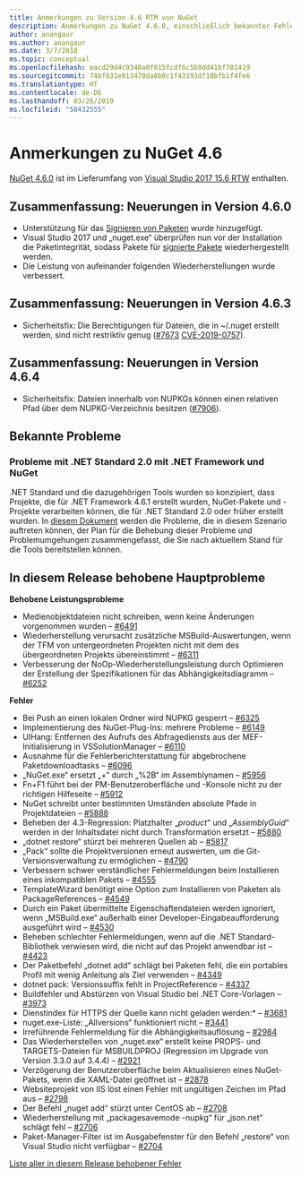 ```yaml
---
title: Anmerkungen zu Version 4.6 RTM von NuGet
description: Anmerkungen zu NuGet 4.6.0, einschließlich bekannter Fehler, Fehlerkorrekturen, hinzugefügter Features und DCRs.
author: anangaur
ms.author: anangaur
ms.date: 3/7/2018
ms.topic: conceptual
ms.openlocfilehash: eacd29d4c9340a0f015fcdf6c5b9dd41bf781419
ms.sourcegitcommit: 74bf831e013470da8b0c1f43193df10bfb1f4fe6
ms.translationtype: HT
ms.contentlocale: de-DE
ms.lasthandoff: 03/26/2019
ms.locfileid: "58432555"
---
```

# <a name="nuget-46-release-notes"></a>Anmerkungen zu NuGet 4.6

[NuGet 4.6.0](https://dist.nuget.org/win-x86-commandline/v4.6.0/nuget.exe) ist im Lieferumfang von [Visual Studio 2017 15.6 RTW](https://www.visualstudio.com/news/releasenotes/vs2017-relnotes) enthalten.

## <a name="summary-whats-new-in-460"></a>Zusammenfassung: Neuerungen in Version 4.6.0

* Unterstützung für das [Signieren von Paketen](../create-packages/sign-a-package.md) wurde hinzugefügt.
* Visual Studio 2017 und „nuget.exe“ überprüfen nun vor der Installation die Paketintegrität, sodass Pakete für [signierte Pakete](../reference/signed-packages-reference.md) wiederhergestellt werden.
* Die Leistung von aufeinander folgenden Wiederherstellungen wurde verbessert.

## <a name="summary-whats-new-in-463"></a>Zusammenfassung: Neuerungen in Version 4.6.3

* Sicherheitsfix: Die Berechtigungen für Dateien, die in ~/.nuget erstellt werden, sind nicht restriktiv genug ([#7673](https://github.com/NuGet/Home/issues/7673) [CVE-2019-0757](https://portal.msrc.microsoft.com/en-us/security-guidance/advisory/CVE-2019-0757)).

## <a name="summary-whats-new-in-464"></a>Zusammenfassung: Neuerungen in Version 4.6.4

* Sicherheitsfix: Dateien innerhalb von NUPKGs können einen relativen Pfad über dem NUPKG-Verzeichnis besitzen ([#7906](https://github.com/NuGet/Home/issues/7906)).

## <a name="known-issues"></a>Bekannte Probleme

### <a name="issues-with-net-standard-20-with-net-framework--nuget"></a>Probleme mit .NET Standard 2.0 mit .NET Framework und NuGet 

.NET Standard und die dazugehörigen Tools wurden so konzipiert, dass Projekte, die für .NET Framework 4.6.1 erstellt wurden, NuGet-Pakete und -Projekte verarbeiten können, die für .NET Standard 2.0 oder früher erstellt wurden. In [diesem Dokument](https://github.com/dotnet/standard/issues/481) werden die Probleme, die in diesem Szenario auftreten können, der Plan für die Behebung dieser Probleme und Problemumgehungen zusammengefasst, die Sie nach aktuellem Stand für die Tools bereitstellen können.

## <a name="top-issues-fixed-in-this-release"></a>In diesem Release behobene Hauptprobleme

**Behobene Leistungsprobleme**

* Medienobjektdateien nicht schreiben, wenn keine Änderungen vorgenommen wurden – [#6491](https://github.com/NuGet/Home/issues/6491)
* Wiederherstellung verursacht zusätzliche MSBuild-Auswertungen, wenn der TFM von untergeordneten Projekten nicht mit dem des übergeordneten Projekts übereinstimmt – [#6311](https://github.com/NuGet/Home/issues/6311)
* Verbesserung der NoOp-Wiederherstellungsleistung durch Optimieren der Erstellung der Spezifikationen für das Abhängigkeitsdiagramm – [#6252](https://github.com/NuGet/Home/issues/6252)

**Fehler**

* Bei Push an einen lokalen Ordner wird NUPKG gesperrt – [#6325](https://github.com/NuGet/Home/issues/6325)
* Implementierung des NuGet-Plug-Ins: mehrere Probleme – [#6149](https://github.com/NuGet/Home/issues/6149)
* UIHang: Entfernen des Aufrufs des Abfragediensts aus der MEF-Initialisierung in VSSolutionManager – [#6110](https://github.com/NuGet/Home/issues/6110)
* Ausnahme für die Fehlerberichterstattung für abgebrochene Paketdownloadtasks – [#6096](https://github.com/NuGet/Home/issues/6096)
* „NuGet.exe“ ersetzt „+“ durch „%2B“ im Assemblynamen – [#5956](https://github.com/NuGet/Home/issues/5956)
* Fn+F1 führt bei der PM-Benutzeroberfläche und -Konsole nicht zu der richtigen Hilfeseite – [#5912](https://github.com/NuGet/Home/issues/5912)
* NuGet schreibt unter bestimmten Umständen absolute Pfade in Projektdateien – [#5888](https://github.com/NuGet/Home/issues/5888)
* Beheben der 4.3-Regression: Platzhalter „$product$“ und „$AssemblyGuid$“ werden in der Inhaltsdatei nicht durch Transformation ersetzt – [#5880](https://github.com/NuGet/Home/issues/5880)
* „dotnet restore“ stürzt bei mehreren Quellen ab – [#5817](https://github.com/NuGet/Home/issues/5817)
* „Pack“ sollte die Projektversionen erneut auswerten, um die Git-Versionsverwaltung zu ermöglichen – [#4790](https://github.com/NuGet/Home/issues/4790)
* Verbessern schwer verständlicher Fehlermeldungen beim Installieren eines inkompatiblen Pakets – [#4555](https://github.com/NuGet/Home/issues/4555)
* TemplateWizard benötigt eine Option zum Installieren von Paketen als PackageReferences – [#4549](https://github.com/NuGet/Home/issues/4549)
* Durch ein Paket übermittelte Eigenschaftendateien werden ignoriert, wenn „MSBuild.exe“ außerhalb einer Developer-Eingabeaufforderung ausgeführt wird – [#4530](https://github.com/NuGet/Home/issues/4530)
* Beheben schlechter Fehlermeldungen, wenn auf die .NET Standard-Bibliothek verwiesen wird, die nicht auf das Projekt anwendbar ist – [#4423](https://github.com/NuGet/Home/issues/4423)
* Der Paketbefehl „dotnet add“ schlägt bei Paketen fehl, die ein portables Profil mit wenig Anleitung als Ziel verwenden – [#4349](https://github.com/NuGet/Home/issues/4349)
* dotnet pack: Versionssuffix fehlt in ProjectReference – [#4337](https://github.com/NuGet/Home/issues/4337)
* Buildfehler und Abstürzen von Visual Studio bei .NET Core-Vorlagen – [#3973](https://github.com/NuGet/Home/issues/3973)
* Dienstindex für HTTPS der Quelle kann nicht geladen werden:* – [#3681](https://github.com/NuGet/Home/issues/3681)
* nuget.exe-Liste: „Allversions“ funktioniert nicht – [#3441](https://github.com/NuGet/Home/issues/3441)
* Irreführende Fehlermeldung für die Abhängigkeitsauflösung – [#2984](https://github.com/NuGet/Home/issues/2984)
* Das Wiederherstellen von „nuget.exe“ erstellt keine PROPS- und TARGETS-Dateien für MSBUILDPROJ (Regression im Upgrade von Version 3.3.0 auf 3.4.4) – [#2921](https://github.com/NuGet/Home/issues/2921)
* Verzögerung der Benutzeroberfläche beim Aktualisieren eines NuGet-Pakets, wenn die XAML-Datei geöffnet ist – [#2878](https://github.com/NuGet/Home/issues/2878)
* Websiteprojekt von IIS löst einen Fehler mit ungültigen Zeichen im Pfad aus – [#2798](https://github.com/NuGet/Home/issues/2798)
* Der Befehl „nuget add“ stürzt unter CentOS ab – [#2708](https://github.com/NuGet/Home/issues/2708)
* Wiederherstellung mit „packagesavemode -nupkg“ für „json.net“ schlägt fehl – [#2706](https://github.com/NuGet/Home/issues/2706)
* Paket-Manager-Filter ist im Ausgabefenster für den Befehl „restore“ von Visual Studio nicht verfügbar – [#2704](https://github.com/NuGet/Home/issues/2704)

[Liste aller in diesem Release behobener Fehler](https://github.com/NuGet/Home/issues?q=is%3Aissue+is%3Aclosed+milestone%3A%224.6")

